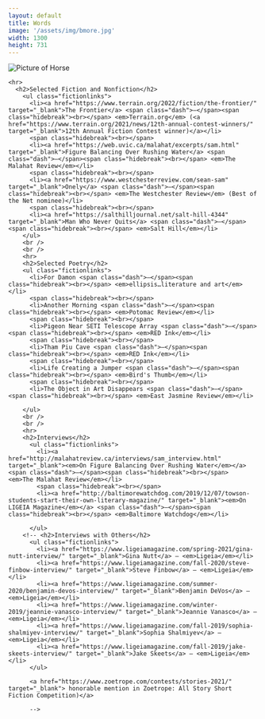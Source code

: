 ```yaml
---
layout: default
title: Words
image: '/assets/img/bmore.jpg'
width: 1300
height: 731
---
```



<div class="row">

  <div class="col-lg-4 col-md-4 content animated fadeIn">
    <img src="{{ '/assets/img/another-morning.jpg' | prepend: site.baseurl }}" class="img-fluid px-1 py-2" alt="Picture of Horse">
  </div>

  <div class="col-lg-8 col-md-8 animated fadeIn">

    <hr>
      <h2>Selected Fiction and Nonfiction</h2>
        <ul class="fictionlinks">
          <li><a href="https://www.terrain.org/2022/fiction/the-frontier/" target="_blank">The Frontier</a> <span class="dash">—</span><span class="hidebreak"><br></span> <em>Terrain.org</em> (<a href="https://www.terrain.org/2021/news/12th-annual-contest-winners/" target="_blank">12th Annual Fiction Contest winner)</a></li>
          <span class="hidebreak"><br></span>
          <li><a href="https://web.uvic.ca/malahat/excerpts/sam.html" target="_blank">Figure Balancing Over Rushing Water</a> <span class="dash">—</span><span class="hidebreak"><br></span> <em>The Malahat Review</em></li>
          <span class="hidebreak"><br></span>
          <li><a href="https://www.westchesterreview.com/sean-sam" target="_blank">Onely</a> <span class="dash">—</span><span class="hidebreak"><br></span> <em>The Westchester Review</em> (Best of the Net nominee)</li>
          <span class="hidebreak"><br></span>
          <li><a href="https://salthilljournal.net/salt-hill-4344" target="_blank">Man Who Never Quits</a> <span class="dash">—</span><span class="hidebreak"><br></span> <em>Salt Hill</em></li>
        </ul>
        <br />
        <br />
        <hr>
        <h2>Selected Poetry</h2>
        <ul class="fictionlinks">
          <li>For Damon <span class="dash">—</span><span class="hidebreak"><br></span> <em>ellipsis…literature and art</em></li>
          <span class="hidebreak"><br></span>
          <li>Another Morning <span class="dash">—</span><span class="hidebreak"><br></span> <em>Potomac Review</em></li>
          <span class="hidebreak"><br></span>
          <li>Pigeon Near SETI Telescope Array <span class="dash">—</span><span class="hidebreak"><br></span> <em>RED Ink</em></li>
          <span class="hidebreak"><br></span>
          <li>Tham Piu Cave <span class="dash">—</span><span class="hidebreak"><br></span> <em>RED Ink</em></li>
          <span class="hidebreak"><br></span>
          <li>Life Creating a Jumper <span class="dash">—</span><span class="hidebreak"><br></span> <em>Bird's Thumb</em></li>
          <span class="hidebreak"><br></span>
          <li>The Object in Art Disappears <span class="dash">—</span><span class="hidebreak"><br></span> <em>East Jasmine Review</em></li>

        </ul>
        <br />
        <br />
        <hr>
        <h2>Interviews</h2>
          <ul class="fictionlinks">
            <li><a href="http://malahatreview.ca/interviews/sam_interview.html" target="_blank"><em>On Figure Balancing Over Rushing Water</em></a> <span class="dash">—</span><span class="hidebreak"><br></span>  <em>The Malahat Review</em></li>
            <span class="hidebreak"><br></span>
            <li><a href="http://baltimorewatchdog.com/2019/12/07/towson-students-start-their-own-literary-magazine/" target="_blank"><em>On LIGEIA Magazine</em></a> <span class="dash">—</span><span class="hidebreak"><br></span> <em>Baltimore Watchdog</em></li>

          </ul>
        <!-- <h2>Interviews with Others</h2>
          <ul class="fictionlinks">
            <li><a href="https://www.ligeiamagazine.com/spring-2021/gina-nutt-interview/" target="_blank">Gina Nutt</a> — <em>Ligeia</em></li>
            <li><a href="https://www.ligeiamagazine.com/fall-2020/steve-finbow-interview/" target="_blank">Steve Finbow</a> — <em>Ligeia</em></li>
            <li><a href="https://www.ligeiamagazine.com/summer-2020/benjamin-devos-interview/" target="_blank">Benjamin DeVos</a> — <em>Ligeia</em></li>
            <li><a href="https://www.ligeiamagazine.com/winter-2019/jeannie-vanasco-interview/" target="_blank">Jeannie Vanasco</a> — <em>Ligeia</em></li>
            <li><a href="https://www.ligeiamagazine.com/fall-2019/sophia-shalmiyev-interview/" target="_blank">Sophia Shalmiyev</a> — <em>Ligeia</em></li>
            <li><a href="https://www.ligeiamagazine.com/fall-2019/jake-skeets-interview/" target="_blank">Jake Skeets</a> — <em>Ligeia</em></li>
          </ul> 
          
          <a href="https://www.zoetrope.com/contests/stories-2021/" target="_blank"> honorable mention in Zoetrope: All Story Short Fiction Competition)</a>
          
          -->

  </div>

</div>
